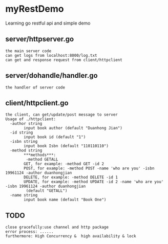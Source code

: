 # myRestDemo
Learning go restful api and simple demo

## server/httpserver.go
    the main server code
    can get logs from localhost:8000/log.txt
    can get and response request from client/httpclient
    
## server/dohandle/handler.go
    the handler of server code
    
## client/httpclient.go
    the client, can get/update/post message to server
    Usage of ./httpclient:
      -author string
            input book author (default "Duanhong Jian")
      -id string
            input book id (default "1")
      -isbn string
            input book Isbn (default "110110110")
      -method string
            ***methods***:
             -method GETALL
            GET, for example: -method GET -id 2
            POST, for example: -method POST -name 'who are you' -isbn 19961124 -author duanhongjian 
            DELETE, for example: -method DELETE -id 1
            UPDATE, for example: -method UPDATE -id 2 -name 'who are you' -isbn 19961124 -author duanhongjian 
             (default "GETALL")
      -name string
            input book name (default "Book One")
            
## TODO
    close gracefully:use channel and http package
    error process: ......
    furthermore: High Concurrency &  high availability & lock

